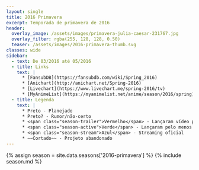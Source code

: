 ```yaml
---
layout: single
title: 2016 Primavera
excerpt: Temporada de primavera de 2016
header:
  overlay_image: /assets/images/primavera-julia-caesar-231767.jpg
  overlay_filter: rgba(255, 128, 128, 0.50)
  teaser: /assets/images/2016-primavera-thumb.svg
classes: wide
sidebar:
  - text: De 03/2016 até 05/2016
  - title: Links
    text: |
      * [FansubDB](https://fansubdb.com/wiki/Spring_2016)
      * [Anichart](http://anichart.net/Spring-2016)
      * [Livechart](https://www.livechart.me/spring-2016/tv)
      * [MyAnimeList](https://myanimelist.net/anime/season/2016/spring)
  - title: Legenda
    text: |
      * Preto - Planejado
      * Preto? - Rumor/não-certo
      * <span class="season-trailer">Vermelho</span> - Lançaram vídeo promocional ou trailer
      * <span class="season-active">Verde</span> - Lançaram pelo menos um episódio
      * <span class="season-stream">Azul</span> - Streaming oficial
      * ~~Cortado~~ - Projeto abandonado
---
```


<!-- Para editar a tabela abra o arquivo /data/seasons/2016-primavera.yml -->
{% assign season = site.data.seasons['2016-primavera'] %}
{% include season.md %}

